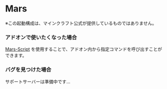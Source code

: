# Mars
※この起動構成は、マインクラフト公式が提供しているものではありません。

### アドオンで使いたくなった場合
[Mars-Script](https://github.com/Mars-Server/Mars-Script) を使用することで、アドオン内から指定コマンドを呼び出すことができます。

### バグを見つけた場合
サポートサーバーは準備中です...